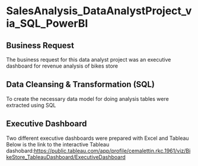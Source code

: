 # SalesAnalysis_DataAnalystProject_via_SQL_PowerBI
## Business Request
The business request for this data analyst project was an executive dashboard for revenue analysis of bikes store 

## Data Cleansing & Transformation (SQL)
To create the necessary data model for doing analysis tables were extracted using SQL

## Executive Dashboard
Two different executive dashboards were prepared with Excel and Tableau
Below is the link to the interactive Tableau dashobard:https://public.tableau.com/app/profile/cemalettin.rkc.1961/viz/BikeStore_TableauDashboard/ExecutiveDashboard
